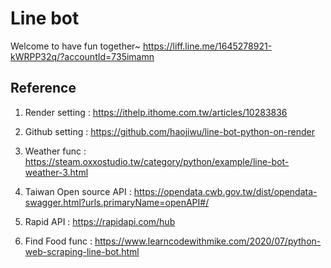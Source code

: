 # Line bot
Welcome to have fun together~
https://liff.line.me/1645278921-kWRPP32q/?accountId=735imamn

## Reference
1. Render setting :
https://ithelp.ithome.com.tw/articles/10283836

2. Github setting :
https://github.com/haojiwu/line-bot-python-on-render

3. Weather func :
https://steam.oxxostudio.tw/category/python/example/line-bot-weather-3.html

4. Taiwan Open source API :
https://opendata.cwb.gov.tw/dist/opendata-swagger.html?urls.primaryName=openAPI#/

5. Rapid API :
https://rapidapi.com/hub

7. Find Food func :
https://www.learncodewithmike.com/2020/07/python-web-scraping-line-bot.html
   

